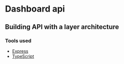 # Dashboard api

## Building API with a layer architecture

### Tools used

- [Express](http://expressjs.com/)
- [TypeScript](https://www.typescriptlang.org/)
